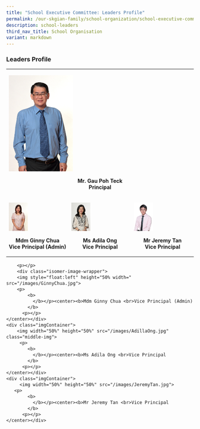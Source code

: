```yaml
---
title: "School Executive Committee: Leaders Profile"
permalink: /our-skgian-family/school-organization/school-executive-committee/leaders-profile/
description: school-leaders
third_nav_title: School Organisation
variant: markdown
---
```

<h3>
  <strong>Leaders Profile</strong>
</h3>
<table>
  <tbody>
    <tr>
      <td rowspan="1" colspan="3">
        <p></p>
        <div class="isomer-image-wrapper">
          <img style="width: 35%;" height="auto" width="100%" alt="" src="/images/sec1.jpg">
          <p>
            <b>
              </b></p><center><b>Mr. Gau Poh Teck <br>Principal
            </b>
          <p></p>
        </center></div>
      </td>
    </tr>
    <tr>
      <td rowspan="1" colspan="1">
        <p></p>
        <div class="isomer-image-wrapper">
          <img style="auto" height="100%" width="33%" alt="" src="/images/GinnyChua.jpg">
          <p>
            <b>
              </b></p><center><b>Mdm Ginny Chua <br>Vice Principal (Admin)
            </b>
          <p></p>
        </center></div>
      </td>
      <td rowspan="1" colspan="1">
        <p></p>
        <div class="isomer-image-wrapper">
          <img style="auto" height="auto" width="33%" alt="" src="/images/AdillaOng.jpg">
          <p>
            <b>
              </b></p><center><b>Ms Adila Ong <br>Vice Principal
            </b>
          <p></p>
        </center></div>
      </td>
      <td rowspan="1" colspan="1">
        <p></p>
        <div class="isomer-image-wrapper">
          <img style="auto" height="auto" width="33%" alt="" src="/images/JeremyTan.jpg">
          <p>
            <b>
              </b></p><center><b>Mr Jeremy Tan <br>Vice Principal
            </b>
          <p></p>
        </center></div>
      </td>
    </tr>
  </tbody>
</table>
<p></p>

  
      
        <p></p>
        <div class="isomer-image-wrapper">
        <img style="float:left" height="50% width=" src="/images/GinnyChua.jpg">
        <p>
            <b>
              </b></p><center><b>Mdm Ginny Chua <br>Vice Principal (Admin)
            </b>
          <p></p>
    </center></div>
    <div class="imgContainer">
        <img width="50%" height="50%" src="/images/AdillaOng.jpg" class="middle-img">
         <p>
            <b>
              </b></p><center><b>Ms Adila Ong <br>Vice Principal
            </b>
          <p></p>
    </center></div>
    <div class="imgContainer">
         <img width="50%" height="50%" src="/images/JeremyTan.jpg">
       <p>
            <b>
              </b></p><center><b>Mr Jeremy Tan <br>Vice Principal
            </b>
          <p></p>
    </center></div>
